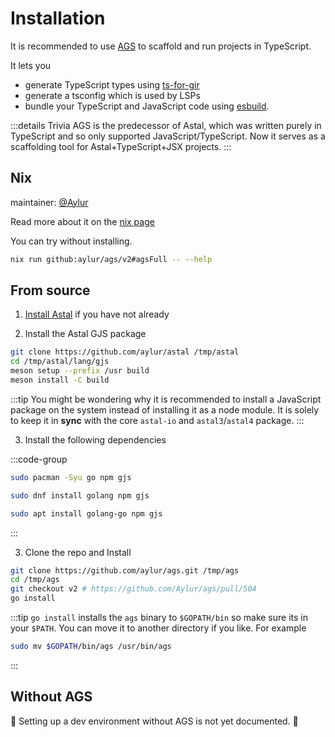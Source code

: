 # Installation

It is recommended to use [AGS](https://github.com/aylur/ags)
to scaffold and run projects in TypeScript.

It lets you

- generate TypeScript types using [ts-for-gir](https://github.com/gjsify/ts-for-gir)
- generate a tsconfig which is used by LSPs
- bundle your TypeScript and JavaScript code using [esbuild](https://esbuild.github.io/).

:::details Trivia
AGS is the predecessor of Astal, which was written purely in TypeScript and so only supported
JavaScript/TypeScript. Now it serves as a scaffolding tool for Astal+TypeScript+JSX projects.
:::

## Nix

maintainer: [@Aylur](https://github.com/Aylur)

Read more about it on the [nix page](../getting-started/nix#ags)

You can try without installing.

<!--TODO: remove v2 after merge-->
```sh
nix run github:aylur/ags/v2#agsFull -- --help
```

## From source

1. [Install Astal](../getting-started/installation.md) if you have not already

2. Install the Astal GJS package

```sh
git clone https://github.com/aylur/astal /tmp/astal
cd /tmp/astal/lang/gjs
meson setup --prefix /usr build
meson install -C build
```

:::tip
You might be wondering why it is recommended to install a JavaScript
package on the system instead of installing it as a node module.
It is solely to keep it in **sync** with the core `astal-io` and `astal3`/`astal4` package.
:::

3. Install the following dependencies

:::code-group

```sh [<i class="devicon-archlinux-plain"></i> Arch]
sudo pacman -Syu go npm gjs
```

```sh [<i class="devicon-fedora-plain"></i> Fedora]
sudo dnf install golang npm gjs
```

```sh [<i class="devicon-ubuntu-plain"></i> Ubuntu]
sudo apt install golang-go npm gjs
```

:::

3. Clone the repo and Install

<!--TODO: remove v2 after merge-->
```sh
git clone https://github.com/aylur/ags.git /tmp/ags
cd /tmp/ags
git checkout v2 # https://github.com/Aylur/ags/pull/504
go install
```

:::tip
`go install` installs the `ags` binary to `$GOPATH/bin` so make sure its in your `$PATH`.
You can move it to another directory if you like. For example

```sh
sudo mv $GOPATH/bin/ags /usr/bin/ags
```

:::

## Without AGS

🚧 Setting up a dev environment without AGS is not yet documented. 🚧
